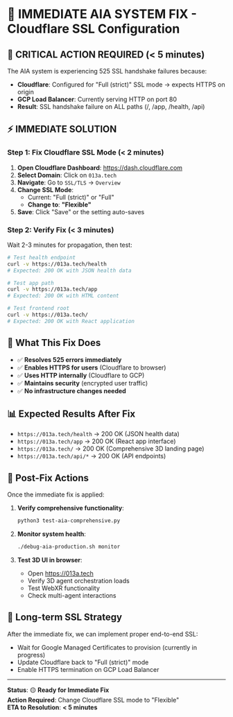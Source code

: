# 🚀 IMMEDIATE AIA SYSTEM FIX - Cloudflare SSL Configuration

## 🎯 **CRITICAL ACTION REQUIRED (< 5 minutes)**

The AIA system is experiencing 525 SSL handshake failures because:
- **Cloudflare**: Configured for "Full (strict)" SSL mode → expects HTTPS on origin
- **GCP Load Balancer**: Currently serving HTTP on port 80
- **Result**: SSL handshake failure on ALL paths (/, /app, /health, /api)

## ⚡ **IMMEDIATE SOLUTION**

### **Step 1: Fix Cloudflare SSL Mode (< 2 minutes)**

1. **Open Cloudflare Dashboard**: https://dash.cloudflare.com
2. **Select Domain**: Click on `013a.tech`
3. **Navigate**: Go to `SSL/TLS` → `Overview`
4. **Change SSL Mode**: 
   - Current: "Full (strict)" or "Full"
   - **Change to**: **"Flexible"**
5. **Save**: Click "Save" or the setting auto-saves

### **Step 2: Verify Fix (< 3 minutes)**

Wait 2-3 minutes for propagation, then test:

```bash
# Test health endpoint
curl -v https://013a.tech/health
# Expected: 200 OK with JSON health data

# Test app path  
curl -v https://013a.tech/app
# Expected: 200 OK with HTML content

# Test frontend root
curl -v https://013a.tech/
# Expected: 200 OK with React application
```

## 🎯 **What This Fix Does**

- ✅ **Resolves 525 errors immediately**
- ✅ **Enables HTTPS for users** (Cloudflare to browser)
- ✅ **Uses HTTP internally** (Cloudflare to GCP)
- ✅ **Maintains security** (encrypted user traffic)
- ✅ **No infrastructure changes needed**

## 📊 **Expected Results After Fix**

- `https://013a.tech/health` → 200 OK (JSON health data)
- `https://013a.tech/app` → 200 OK (React app interface)
- `https://013a.tech/` → 200 OK (Comprehensive 3D landing page)
- `https://013a.tech/api/*` → 200 OK (API endpoints)

## 🔧 **Post-Fix Actions**

Once the immediate fix is applied:

1. **Verify comprehensive functionality**:
   ```bash
   python3 test-aia-comprehensive.py
   ```

2. **Monitor system health**:
   ```bash
   ./debug-aia-production.sh monitor
   ```

3. **Test 3D UI in browser**:
   - Open https://013a.tech
   - Verify 3D agent orchestration loads
   - Test WebXR functionality
   - Check multi-agent interactions

## 🚀 **Long-term SSL Strategy**

After the immediate fix, we can implement proper end-to-end SSL:
- Wait for Google Managed Certificates to provision (currently in progress)
- Update Cloudflare back to "Full (strict)" mode
- Enable HTTPS termination on GCP Load Balancer

---

**Status**: 🟡 **Ready for Immediate Fix**  
**Action Required**: Change Cloudflare SSL mode to "Flexible"  
**ETA to Resolution**: **< 5 minutes**

